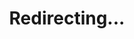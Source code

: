 ---
title: Redirecting...
layout: redirect
sitemap: false
permalink: /participants/Malaysia
redirect_to: /participants/MYS/
---